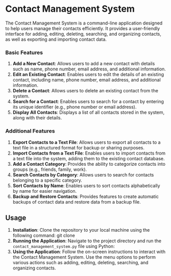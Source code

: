 # Contact Management System

The Contact Management System is a command-line application designed to help users manage their contacts efficiently. It provides a user-friendly interface for adding, editing, deleting, searching, and organizing contacts, as well as exporting and importing contact data.

### Basic Features

1. **Add a New Contact**: Allows users to add a new contact with details such as name, phone number, email address, and additional information.
2. **Edit an Existing Contact**: Enables users to edit the details of an existing contact, including name, phone number, email address, and additional information.
3. **Delete a Contact**: Allows users to delete an existing contact from the system.
4. **Search for a Contact**: Enables users to search for a contact by entering its unique identifier (e.g., phone number or email address).
5. **Display All Contacts**: Displays a list of all contacts stored in the system, along with their details.

### Additional Features

1. **Export Contacts to a Text File**: Allows users to export all contacts to a text file in a structured format for backup or sharing purposes.
2. **Import Contacts from a Text File**: Enables users to import contacts from a text file into the system, adding them to the existing contact database.
3. **Add a Contact Category**: Provides the ability to categorize contacts into groups (e.g., friends, family, work).
4. **Search Contacts by Category**: Allows users to search for contacts belonging to a specific category.
5. **Sort Contacts by Name**: Enables users to sort contacts alphabetically by name for easier navigation.
6. **Backup and Restore Contacts**: Provides features to create automatic backups of contact data and restore data from a backup file.

## Usage

1. **Installation**: Clone the repository to your local machine using the following command: git clone <repository-url>
2. **Running the Application**: Navigate to the project directory and run the `contact_management_system.py` file using Python:
3. **Using the Application**: Follow the on-screen instructions to interact with the Contact Management System. Use the menu options to perform various actions such as adding, editing, deleting, searching, and organizing contacts.
